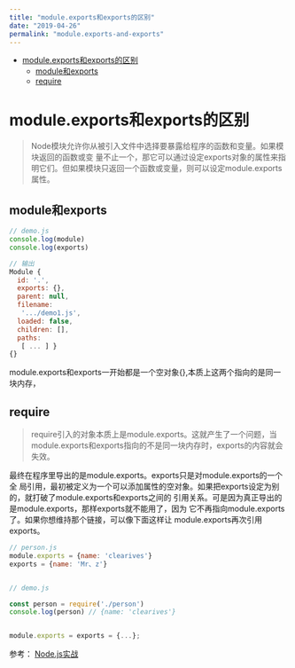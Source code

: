 ```yaml
---
title: "module.exports和exports的区别"
date: "2019-04-26"
permalink: "module.exports-and-exports"
---
```

- [module.exports和exports的区别](#moduleexports%E5%92%8Cexports%E7%9A%84%E5%8C%BA%E5%88%AB)
  - [module和exports](#module%E5%92%8Cexports)
  - [require](#require)
# module.exports和exports的区别
> Node模块允许你从被引入文件中选择要暴露给程序的函数和变量。如果模块返回的函数或变 量不止一个，那它可以通过设定exports对象的属性来指明它们。但如果模块只返回一个函数或变量，则可以设定module.exports属性。

## module和exports

```javascript
// demo.js
console.log(module)
console.log(exports)

// 输出
Module {
  id: '.',
  exports: {},
  parent: null,
  filename:
   '.../demo1.js',
  loaded: false,
  children: [],
  paths:
   [ ... ] }
{}

```

module.exports和exports一开始都是一个空对象{},本质上这两个指向的是同一块内存，


## require
> require引入的对象本质上是module.exports。这就产生了一个问题，当 module.exports和exports指向的不是同一块内存时，exports的内容就会失效。

最终在程序里导出的是module.exports。exports只是对module.exports的一个全 局引用，最初被定义为一个可以添加属性的空对象。如果把exports设定为别的，就打破了module.exports和exports之间的 引用关系。可是因为真正导出的是module.exports，那样exports就不能用了，因为 它不再指向module.exports了。如果你想维持那个链接，可以像下面这样让 module.exports再次引用exports。

```javascript
// person.js
module.exports = {name: 'clearives'}
exports = {name: 'Mr、z'}


// demo.js

const person = require('./person')
console.log(person) // {name: 'clearives'}


module.exports = exports = {...};
```

参考：
[Node.js实战](https://github.com/Clearives/clearives.github.io)
